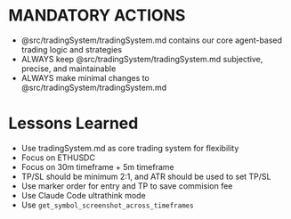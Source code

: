 # MANDATORY ACTIONS

- @src/tradingSystem/tradingSystem.md contains our core agent-based trading logic and strategies
- ALWAYS keep @src/tradingSystem/tradingSystem.md subjective, precise, and maintainable
- ALWAYS make minimal changes to @src/tradingSystem/tradingSystem.md

# Lessons Learned

- Use tradingSystem.md as core trading system for flexibility
- Focus on ETHUSDC
- Focus on 30m timeframe + 5m timeframe
- TP/SL should be minimum 2:1, and ATR should be used to set TP/SL
- Use marker order for entry and TP to save commision fee
- Use Claude Code ultrathink mode
- Use `get_symbol_screenshot_across_timeframes`
